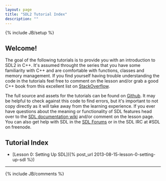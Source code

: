 ```yaml
---
layout: page
title: "SDL2 Tutorial Index"
description: ""
---
```

{% include JB/setup %}

Welcome!
-
The goal of the following tutorials is to provide you with an introduction to SDL2 in C++. It's assumed
throught the series that you have some familiarity with C++ and are comfortable with functions, classes
and memory management. If you find yourself having trouble understanding the code in the tutorials
feel free to comment on the lesson and/or grab a good C++ book from this excellent list on
[StackOverflow](http://stackoverflow.com/questions/388242/the-definitive-c-book-guide-and-list).

The full source and assets for the tutorials can be found on [Github](https://github.com/Twinklebear/TwinklebearDev-Lessons). It may be helpful to check against this code to find errors, but it's important to not copy
directly as it will take away from the learning experience. If you ever have questions about the meaning
or functionality of SDL features head over to the [SDL documentation wiki](http://wiki.libsdl.org/moin.fcg/FrontPage) and/or comment on the lesson page. You can also get help with SDL in the [SDL Forums](http://forums.libsdl.org/) or in the SDL IRC at #SDL on freenode.

Tutorial Index
-
- [Lesson 0: Setting Up SDL]({% post_url 2013-08-15-lesson-0-setting-up-sdl %})

<hr>
{% include JB/comments %}

